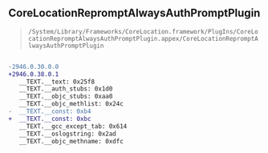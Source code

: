 ## CoreLocationRepromptAlwaysAuthPromptPlugin

> `/System/Library/Frameworks/CoreLocation.framework/PlugIns/CoreLocationRepromptAlwaysAuthPromptPlugin.appex/CoreLocationRepromptAlwaysAuthPromptPlugin`

```diff

-2946.0.30.0.0
+2946.0.38.0.1
   __TEXT.__text: 0x25f8
   __TEXT.__auth_stubs: 0x1d0
   __TEXT.__objc_stubs: 0xaa0
   __TEXT.__objc_methlist: 0x24c
-  __TEXT.__const: 0xb4
+  __TEXT.__const: 0xbc
   __TEXT.__gcc_except_tab: 0x614
   __TEXT.__oslogstring: 0x2ad
   __TEXT.__objc_methname: 0xdfc

```
